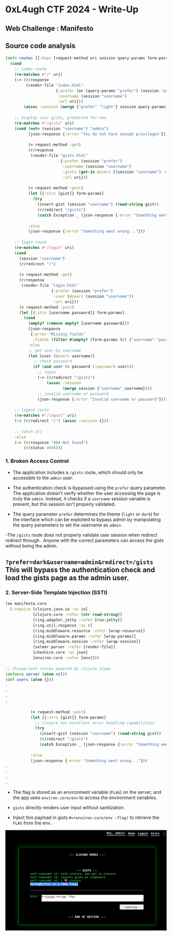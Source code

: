 
# 0xL4ugh CTF 2024 - Write-Up 

## Web Challenge : Manifesto

## Source code analysis
```clojure
(defn routes [{:keys [request-method uri session query-params form-params]}]
  (cond
    ;; index route
    (re-matches #"/" uri)
    (-> (r/response
         (render-file "index.html"
                      {:prefer (or (query-params "prefer") (session "prefer") "light")
                       :username (session "username")
                       :url uri}))
        (assoc :session (merge {"prefer" "light"} session query-params)))
    
    ;; display user gists, protected for now
    (re-matches #"/gists" uri)
    (cond (not= (session "username") "admin")
          (json-response {:error "You do not have enough privileges"})

          (= request-method :get)
          (r/response
           (render-file "gists.html"
                        {:prefer (session "prefer")
                         :username (session "username")
                         :gists (get-in @users [(session "username") :gists])
                         :url uri}))

          (= request-method :post)
          (let [{:strs [gist]} form-params]
            (try
              (insert-gist (session "username") (read-string gist))
              (r/redirect "/gists")
              (catch Exception _ (json-response {:error "Something went wrong..."}))))

          :else
          (json-response {:error "Something went wrong..."}))
    
    ;; login route
    (re-matches #"/login" uri)
    (cond
      (session "username")
      (r/redirect "/")
      
      (= request-method :get)
      (r/response
       (render-file "login.html"
                    {:prefer (session "prefer")
                     :user (@users (session "username"))
                     :url uri}))
      (= request-method :post)
      (let [{:strs [username password]} form-params]
        (cond
          (empty? (remove empty? [username password]))
          (json-response
           {:error "Missing fields"
            :fields (filter #(empty? (form-params %)) ["username" "password"])})
          :else
          ;; get user by username
          (let [user (@users username)]
            ;; check password
            (if (and user (= password (:password user)))
              ;; login
              (-> (r/redirect "/gists")
                  (assoc :session
                         (merge session {"username" username})))
              ;; invalid username or password
              (json-response {:error "Invalid username or password"})))))
    
    ;; logout route
    (re-matches #"/logout" uri)
    (-> (r/redirect "/") (assoc :session {}))

    ;; catch all
    :else
    (-> (r/response "404 Not Found")
        (r/status 404))))
```

### 1. **Broken Access Control**

  - The application includes a `/gists` route, which should only be accessible to the `admin` user.

  - The authentication check is bypassed using the `prefer` query parameter. The application doesn't verify whether the user accessing the page is truly the `admin`. Instead, it checks if a `username` session variable is present, but this session isn't properly validated.

  - The query parameter `prefer` determines the theme (`light` or `dark`) for the interface which can be exploited to bypass admin by manipulating the query parameters to set the username as `admin`.

  -The `/gists` route does not properly validate user session when redirect redirect through . Anyone with the correct parameters can access the gists without being the admin.

`?prefer=dark&username=admin&redirect=/gists`
This will bypass the authentication check and load the gists page as the admin user.
---

### 2. **Server-Side Template Injection (SSTI)**

```clojure
(ns manifesto.core
  (:require [clojure.java.io :as io]
            [clojure.core :refer [str read-string]]
            [ring.adapter.jetty :refer [run-jetty]]
            [ring.util.response :as r]
            [ring.middleware.resource :refer [wrap-resource]]
            [ring.middleware.params :refer [wrap-params]]
            [ring.middleware.session :refer [wrap-session]]
            [selmer.parser :refer [render-file]]
            [cheshire.core :as json]
            [environ.core :refer [env]]))

;; thread-safe stores powered by clojure atoms
(defonce server (atom nil))
(def users (atom {}))
.
.
.
.

           (= request-method :post)
           (let [{:strs [gist]} form-params]
             ;; clojure has excellent error handling capabilities
             (try
               (insert-gist (session "username") (read-string gist))
               (r/redirect "/gists")
               (catch Exception _ (json-response {:error "Something went wrong..."}))))

           :else
           (json-response {:error "Something went wrong..."}))
.
.
.
.
```

- The flag is stored as an environment variable (`FLAG`) on the server, and the app uses `environ.core/env` to access the environment variables.

- `gists` directly renders user input without sanitization.
- Inject this payload in gists `#=(environ.core/env :flag)` to retrieve the `FLAG` from the env.

<img src="images/flag.png">  



